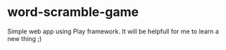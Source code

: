 # word-scramble-game
Simple web app using Play framework. It will be helpfull for me to learn a new thing ;)
